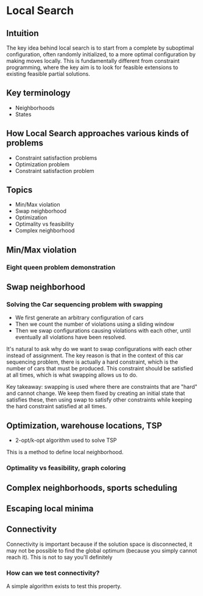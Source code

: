 # Local Search

## Intuition

The key idea behind local search is to start from a complete by suboptimal configuration, often randomly initialized, to a more optimal configuration by making moves locally. This is fundamentally different from constraint programming, where the key aim is to look for feasible extensions to existing feasible partial solutions.

## Key terminology

- Neighborhoods
- States

## How Local Search approaches various kinds of problems

- Constraint satisfaction problems
- Optimization problem
- Constraint satisfaction problem

## Topics

- Min/Max violation
- Swap neighborhood
- Optimization
- Optimality vs feasibility
- Complex neighborhood

## Min/Max violation

### Eight queen problem demonstration

## Swap neighborhood

### Solving the Car sequencing problem with swapping

- We first generate an arbitrary configuration of cars
- Then we count the number of violations using a sliding window
- Then we swap configurations causing violations with each other, until eventually all violations have been resolved.

It's natural to ask why do we want to swap configurations with each other instead of assignment. The key reason is that in the context of this car sequencing problem, there is actually a hard constraint, which is the number of cars that must be produced. This constraint should be satisfied at all times, which is what swapping allows us to do.

Key takeaway: swapping is used where there are constraints that are "hard" and cannot change. We keep them fixed by creating an initial state that satisfies these, then using swap to satisfy other constraints while keeping the hard constraint satisfied at all times.

## Optimization, warehouse locations, TSP

- 2-opt/k-opt algorithm used to solve TSP

This is a method to define local neighborhood.

### Optimality vs feasibility, graph coloring

## Complex neighborhoods, sports scheduling

## Escaping local minima

## Connectivity

Connectivity is important because if the solution space is disconnected, it may not be possible to find the global optimum (because you simply cannot reach it). This is not to say you'll definitely

### How can we test connectivity?

A simple algorithm exists to test this property.
